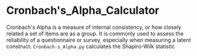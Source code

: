 # Cronbach's_Alpha_Calculator
Cronbach's Alpha is a measure of internal consistency, or how closely related a set of items are as a group. It is commonly used to assess the reliability of a questionnaire or survey, especially when measuring a latent construct. `Cronbach-s_Alpha.py` calculates the Shapiro-Wilk statistic
